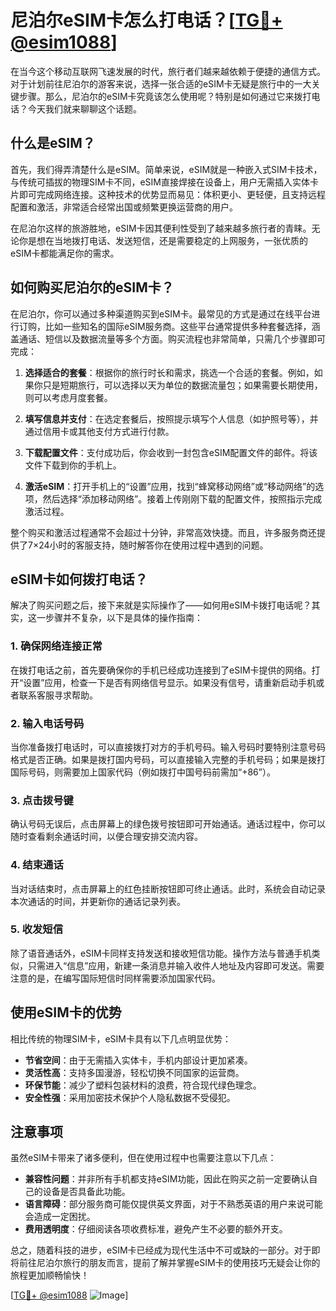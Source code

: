 # 尼泊尔eSIM卡怎么打电话？[[TG💪+ @esim1088](https://t.me/s/esim1088)]

在当今这个移动互联网飞速发展的时代，旅行者们越来越依赖于便捷的通信方式。对于计划前往尼泊尔的游客来说，选择一张合适的eSIM卡无疑是旅行中的一大关键步骤。那么，尼泊尔的eSIM卡究竟该怎么使用呢？特别是如何通过它来拨打电话？今天我们就来聊聊这个话题。

## 什么是eSIM？

首先，我们得弄清楚什么是eSIM。简单来说，eSIM就是一种嵌入式SIM卡技术，与传统可插拔的物理SIM卡不同，eSIM直接焊接在设备上，用户无需插入实体卡片即可完成网络连接。这种技术的优势显而易见：体积更小、更轻便，且支持远程配置和激活，非常适合经常出国或频繁更换运营商的用户。

在尼泊尔这样的旅游胜地，eSIM卡因其便利性受到了越来越多旅行者的青睐。无论你是想在当地拨打电话、发送短信，还是需要稳定的上网服务，一张优质的eSIM卡都能满足你的需求。

## 如何购买尼泊尔的eSIM卡？

在尼泊尔，你可以通过多种渠道购买到eSIM卡。最常见的方式是通过在线平台进行订购，比如一些知名的国际eSIM服务商。这些平台通常提供多种套餐选择，涵盖通话、短信以及数据流量等多个方面。购买流程也非常简单，只需几个步骤即可完成：

1. **选择适合的套餐**：根据你的旅行时长和需求，挑选一个合适的套餐。例如，如果你只是短期旅行，可以选择以天为单位的数据流量包；如果需要长期使用，则可以考虑月度套餐。
   
2. **填写信息并支付**：在选定套餐后，按照提示填写个人信息（如护照号等），并通过信用卡或其他支付方式进行付款。

3. **下载配置文件**：支付成功后，你会收到一封包含eSIM配置文件的邮件。将该文件下载到你的手机上。

4. **激活eSIM**：打开手机上的“设置”应用，找到“蜂窝移动网络”或“移动网络”的选项，然后选择“添加移动网络”。接着上传刚刚下载的配置文件，按照指示完成激活过程。

整个购买和激活过程通常不会超过十分钟，非常高效快捷。而且，许多服务商还提供了7×24小时的客服支持，随时解答你在使用过程中遇到的问题。

## eSIM卡如何拨打电话？

解决了购买问题之后，接下来就是实际操作了——如何用eSIM卡拨打电话呢？其实，这一步骤并不复杂，以下是具体的操作指南：

### 1. 确保网络连接正常

在拨打电话之前，首先要确保你的手机已经成功连接到了eSIM卡提供的网络。打开“设置”应用，检查一下是否有网络信号显示。如果没有信号，请重新启动手机或者联系客服寻求帮助。

### 2. 输入电话号码

当你准备拨打电话时，可以直接拨打对方的手机号码。输入号码时要特别注意号码格式是否正确。如果是拨打国内号码，可以直接输入完整的手机号码；如果是拨打国际号码，则需要加上国家代码（例如拨打中国号码前需加“+86”）。

### 3. 点击拨号键

确认号码无误后，点击屏幕上的绿色拨号按钮即可开始通话。通话过程中，你可以随时查看剩余通话时间，以便合理安排交流内容。

### 4. 结束通话

当对话结束时，点击屏幕上的红色挂断按钮即可终止通话。此时，系统会自动记录本次通话的时间，并更新你的通话记录列表。

### 5. 收发短信

除了语音通话外，eSIM卡同样支持发送和接收短信功能。操作方法与普通手机类似，只需进入“信息”应用，新建一条消息并输入收件人地址及内容即可发送。需要注意的是，在编写国际短信时同样需要添加国家代码。

## 使用eSIM卡的优势

相比传统的物理SIM卡，eSIM卡具有以下几点明显优势：

- **节省空间**：由于无需插入实体卡，手机内部设计更加紧凑。
- **灵活性高**：支持多国漫游，轻松切换不同国家的运营商。
- **环保节能**：减少了塑料包装材料的浪费，符合现代绿色理念。
- **安全性强**：采用加密技术保护个人隐私数据不受侵犯。

## 注意事项

虽然eSIM卡带来了诸多便利，但在使用过程中也需要注意以下几点：

- **兼容性问题**：并非所有手机都支持eSIM功能，因此在购买之前一定要确认自己的设备是否具备此功能。
- **语言障碍**：部分服务商可能仅提供英文界面，对于不熟悉英语的用户来说可能会造成一定困扰。
- **费用透明度**：仔细阅读各项收费标准，避免产生不必要的额外开支。

总之，随着科技的进步，eSIM卡已经成为现代生活中不可或缺的一部分。对于即将前往尼泊尔旅行的朋友而言，提前了解并掌握eSIM卡的使用技巧无疑会让你的旅程更加顺畅愉快！

[[TG💪+ @esim1088](https://t.me/s/esim1088) ![Image](https://i.postimg.cc/4NQfJmqS/Snipaste-2025-05-13-00-14-12.png)]